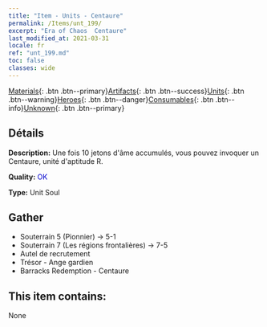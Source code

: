 ```yaml
---
title: "Item - Units - Centaure"
permalink: /Items/unt_199/
excerpt: "Era of Chaos  Centaure"
last_modified_at: 2021-03-31
locale: fr
ref: "unt_199.md"
toc: false
classes: wide
---
```

 [Materials](/fr/Items/){: .btn .btn--primary}[Artifacts](/fr/Items/Artifacts/){: .btn .btn--success}[Units](/fr/Items/Units/){: .btn .btn--warning}[Heroes](/fr/Items/Heroes/){: .btn .btn--danger}[Consumables](/fr/Items/Consumables/){: .btn .btn--info}[Unknown](/fr/Items/Unknown/){: .btn .btn--primary}

## Détails
 **Description:** Une fois 10 jetons d'âme accumulés, vous pouvez invoquer un Centaure, unité d'aptitude R.

 **Quality:** <span style="color: #0000CD">OK</span>

 **Type:** Unit Soul

## Gather

*    Souterrain 5 (Pionnier) -> 5-1 
*    Souterrain 7 (Les régions frontalières) -> 7-5 
*    Autel de recrutement 
*    Trésor - Ange gardien 
*    Barracks Redemption - Centaure 

## This item contains:

  None

